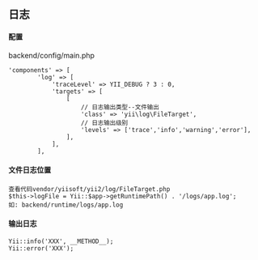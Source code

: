 ## 日志

#### 配置
backend/config/main.php
~~~
'components' => [
        'log' => [
            'traceLevel' => YII_DEBUG ? 3 : 0,
            'targets' => [
                [
                    // 日志输出类型--文件输出
                    'class' => 'yii\log\FileTarget',
                    // 日志输出级别
                    'levels' => ['trace','info','warning','error'],
                ],
            ],
        ],
~~~

#### 文件日志位置
    查看代码vendor/yiisoft/yii2/log/FileTarget.php
    $this->logFile = Yii::$app->getRuntimePath() . '/logs/app.log';
    如: backend/runtime/logs/app.log

#### 输出日志
    Yii::info('XXX', __METHOD__);
    Yii::error('XXX');